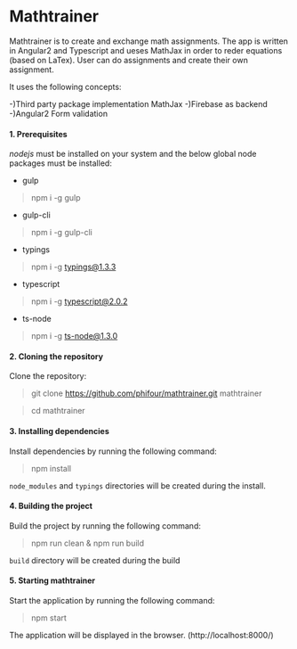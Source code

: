 Mathtrainer
=================================

Mathtrainer is to create and exchange math assignments.
The app is written in Angular2 and Typescript and ueses MathJax in order to reder equations (based on LaTex).
User can do assignments and create their own assignment. 

It uses the following concepts:

-)Third party package implementation MathJax
-)Firebase as backend
-)Angular2 Form validation


#### 1. Prerequisites

*nodejs* must be installed on your system and the below global node packages must be installed:

- gulp

> npm i -g gulp

- gulp-cli

> npm i -g gulp-cli

- typings

> npm i -g typings@1.3.3

- typescript

> npm i -g typescript@2.0.2

- ts-node

> npm i -g ts-node@1.3.0

#### 2. Cloning the repository

Clone the repository:

> git clone https://github.com/phifour/mathtrainer.git mathtrainer

> cd mathtrainer

#### 3. Installing dependencies

Install dependencies by running the following command:

> npm install

`node_modules` and `typings` directories will be created during the install.

#### 4. Building the project

Build the project by running the following command:

> npm run clean & npm run build

`build` directory will be created during the build

#### 5. Starting mathtrainer
Start the application by running the following command:

> npm start

The application will be displayed in the browser.
(http://localhost:8000/)

